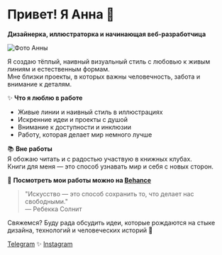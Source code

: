# Привет! Я Анна 👋

**Дизайнерка, иллюстраторка и начинающая веб-разработчица**

![Фото Анны](https://mir-s3-cdn-cf.behance.net/user/230/63a71b488219729.6467a2369dff2.jpg?text=Фото+Анны)

Я создаю тёплый, наивный визуальный стиль с любовью к живым линиям и естественным формам.  
Мне близки проекты, в которых важны человечность, забота и внимание к деталям.

✨ **Что я люблю в работе**  
- Живые линии и наивный стиль в иллюстрациях  
- Искренние идеи и проекты с душой  
- Внимание к доступности и инклюзии  
- Работу, которая делает мир немного лучше

📚 **Вне работы**  
Я обожаю читать и с радостью участвую в книжных клубах.  
Книги для меня — это способ узнавать мир и себя с новых сторон.

🔗 **Посмотреть мои работы можно на [Behance](https://www.behance.net/annaanna_design)**



> "Искусство — это способ сохранить то, что делает нас свободными."  
> — Ребекка Солнит



Свяжемся? Буду рада обсудить идеи, которые рождаются на стыке дизайна, технологий и человеческих историй 🌿

[Telegram](https://t.me/iliveinspb) ✨ [Instagram](https://www.instagram.com/annaanna_design/)
